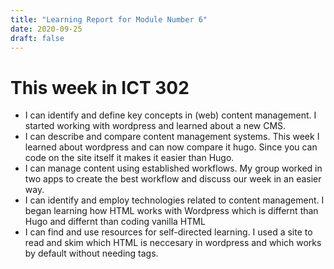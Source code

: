 ```yaml
---
title: "Learning Report for Module Number 6"
date: 2020-09-25
draft: false
---
```


# This week in ICT 302

- I can identify and define key concepts in (web) content management.
I started working with wordpress and learned about a new CMS.
 - I can describe and compare content management systems.
This week I learned about wordpress and can now compare it hugo. Since you can code on the site itself it makes it easier than Hugo.
- I can manage content using established workflows.
My group worked in two apps to create the best workflow and discuss our week in an easier way.
 - I can identify and employ technologies related to content management.
 I began learning how HTML works with Wordpress which is differnt than Hugo and differnt than coding vanilla HTML
 - I can find and use resources for self-directed learning.
I used a site to read and skim which HTML is neccesary in wordpress and which works by default without needing tags.
